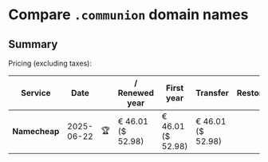 # Compare `.communion` domain names

## Summary

Pricing (excluding taxes):

| Service | Date |  | / Renewed year | First year | Transfer | Restoration |
|--|--|--|--|--|--|--|
| **Namecheap** | 2025-06-22 | 🏆 | € 46.01<br>($ 52.98) | € 46.01<br>($ 52.98) | € 46.01<br>($ 52.98) |  |
